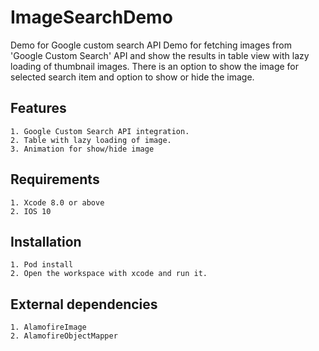 # ImageSearchDemo
Demo for Google custom search API
Demo for fetching images from 'Google Custom Search' API and show the results in table view with lazy loading of thumbnail images. There is an option to show the image for selected search item and option to show or hide the image. 

## Features
	1. Google Custom Search API integration. 
	2. Table with lazy loading of image. 
	3. Animation for show/hide image

## Requirements 
	1. Xcode 8.0 or above
	2. IOS 10


## Installation
	1. Pod install
	2. Open the workspace with xcode and run it. 


## External dependencies 
	1. AlamofireImage
	2. AlamofireObjectMapper




	

